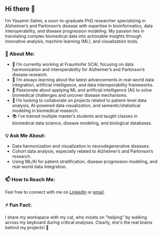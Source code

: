 ## Hi there 👋

I’m Yasamin Salimi, a soon-to-graduate PhD researcher specializing in Alzheimer’s and Parkinson’s disease with expertise in bioinformatics, data interoperability, and disease progression modeling. My passion lies in translating complex biomedical data into actionable insights through innovative analysis, machine learning (ML), and visualization tools.

### 🌟 About Me:
- 🔭 I’m currently working at Fraunhofer SCAI, focusing on data harmonization and interoperability for Alzheimer’s and Parkinson’s disease research.  
- 🌱 I’m always learning about the latest advancements in real-world data integration, artificial intelligence, and data interoperability frameworks.  
- 🤖 Passionate about applying ML and artificial intelligence (AI) to solve biomedical challenges and uncover disease mechanisms.  
- 👯 I’m looking to collaborate on projects related to patient-level data analysis, AI-powered data visualization, and semantic/statistical modeling in biomedical research.  
- 📚 I’ve trained multiple master’s students and taught classes in biomedical data science, disease modeling, and biological databases.  

### 💡 Ask Me About:
- Data harmonization and visualization in neurodegenerative diseases.  
- Cohort data analysis, especially related to Alzheimer’s and Parkinson’s research.  
- Using ML/AI for patient stratification, disease progression modeling, and real-world data integration.  

### 📫 How to Reach Me:
Feel free to connect with me on [LinkedIn](https://www.linkedin.com/in/yasaminsalimi) or [email](mailto:yasamin.salimi92@gmail.com).

### ⚡ Fun Fact:
I share my workspace with my cat, who insists on "helping" by walking across my keyboard during critical analyses. Clearly, she's the real brains behind my projects! 🐾
